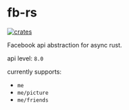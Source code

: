 # fb-rs
[![crates][s1]][l1]

[s1]: https://img.shields.io/crates/v/fb-api.svg
[l1]: https://crates.io/crates/fb-api

Facebook api abstraction for async rust.

api level: `8.0`

currently supports:
* `me`
* `me/picture`
* `me/friends`